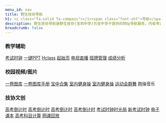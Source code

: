 ```yaml
---
menu_id: nav
title: 野生技协导航
h1: <i class="fa-solid fa-compass"></i><span class="font-sht">导航</span>
description: 野生技协导航是野生技协(宝鸡中学)为宝中学子提供的网址导航服务，内有考试时钟、一卷图库、高考倒计时等实用服务。
breadcrumb: false
---
```


### <i class="fa-solid fa-chalkboard-user"></i> 教学辅助

<div class="alist">
<a href="https://exam.thisis.host"><i class="fa-solid fa-clock"></i>考试时钟</a>
<a href="/slide" data-sub="课前演讲/班会"><i class="fa-solid fa-file-powerpoint"></i>一键PPT</a>
<a href="https://hclass.thisis.host" data-sub="班级实用工具"><i class="fa-solid fa-rocket"></i>Hclass</a>
<a href="https://start.thisis.host" data-sub="by腾空"><i class="fa-solid fa-paper-plane"></i>起始页</a>
<a href="http://172.29.29.30" data-sub="宝中内网"><i class="fa-solid fa-video"></i></i>电视直播</a>
<a href="https://bjsbjzx.jyyun.com/" data-sub="教育云/智学网"><i class="fa-solid fa-mobile-screen"></i>班牌管理</a>
<a href="http://little-star.ys168.com/" data-sub="智学网生成报表"><i class="fa-solid fa-table-list"></i>成绩分析</a>
</div>

### <i class="fa-solid fa-photo-film"></i> 校园视频/图片

<div class="alist">
<a href="https://img.tg/album/54wL" data-sub="考试时钟背景"><i class="fa-solid fa-images"></i>一卷图库</a>
<a href="/monoroll/" data-sub="开发者文档/教程"><i class="fa-solid fa-file-lines"></i>一卷图库手册</a>
<a href="https://space.bilibili.com/11002395/channel/collectiondetail?sid=83933" data-sub="运动会/艺术节/宣传片"><i class="fa-solid fa-film"></i>宝中合集</a>
<a href="https://mp.weixin.qq.com/s/61Voi3s4tFtAup2-eOg1Lg" data-sub="鳌拜的夜空虫儿飞"><i class="fa-solid fa-people-group"></i>室内健身操</a>
<a href="https://bilibili.com/av78300131" data-sub="南京13中明日中国说"><i class="fa-solid fa-people-line"></i>室内健身操</a>
<a href="https://bilibili.com/av463225141" data-sub="荡起双桨(抖音DJ版)"><i class="fa-solid fa-person-falling"></i>运动会群舞</a>
<!-- 荡起双桨现场版：https://www.bilibili.com/video/BV1Eq4y1Z7jr/?t=1640 -->
<a onclick="this.innerText='▶正在播放…'" data-sub="静音特别版"><i class="fa-solid fa-person-running"></i>跑操音乐</a>
</div>

### <i class="fa-solid fa-toolbox"></i> 技协文创

<div class="alist">
<a href="/gkdjs/" data-sub="全学龄 by纸鹿"><i class="fa-solid fa-hourglass-start"></i>高考倒计时</a>
<a href="https://hclass.thisis.host/timers/countDown.html" data-sub="高中 by腾空"><i class="fa-solid fa-hourglass-half"></i>高考倒计时</a>
<a href="https://11.thisis.host/" data-sub="23届 by加零"><i class="fa-solid fa-hourglass-end"></i>高考倒计时</a>
<a href="https://fzz.thisis.host/" data-sub="高三 byFZZ"><i class="fa-regular fa-hourglass"></i>高考倒计时</a>
<a href="https://examined.thisis.host" data-sub="历史版本回顾"><i class="fa-regular fa-file-zipper"></i>考试时钟时光局</a>
<a href="https://e.thisis.host/" data-sub="全新架构 by加零"><i class="fa-regular fa-clock"></i>新考试时钟</a>
<a href="/ebook" data-sub="2020网课专用"><i class="fa-solid fa-book"></i>电子课本</a>
<a href="/gkzh/" data-sub="2022政史地/理化生"><i class="fa-solid fa-calculator"></i>高考科目计算</a>
<a href="/2020wk" data-sub="2020高一平行班"><i class="fa-solid fa-file-video"></i>网课回放</a>
</div>
